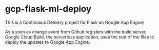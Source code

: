 # gcp-flask-ml-deploy
This is a Continuous Delivery project for Flask on Google App Engine

As a soon as change event from Github registers with the build server, Google Cloud Build, the serverless application, uses the rest of the files to deploy the updates to Google App Engine.
